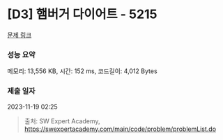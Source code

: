 # [D3] 햄버거 다이어트 - 5215 

[문제 링크](https://swexpertacademy.com/main/code/problem/problemDetail.do?contestProbId=AWT-lPB6dHUDFAVT) 

### 성능 요약

메모리: 13,556 KB, 시간: 152 ms, 코드길이: 4,012 Bytes

### 제출 일자

2023-11-19 02:25



> 출처: SW Expert Academy, https://swexpertacademy.com/main/code/problem/problemList.do